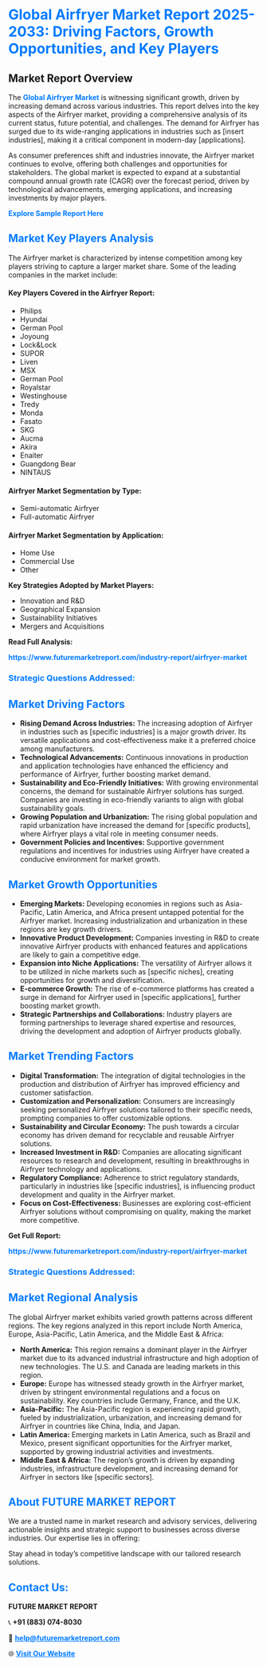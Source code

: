 <h1 style="color: #007BFF;">Global Airfryer Market Report 2025-2033: Driving Factors, Growth Opportunities, and Key Players</h1>

<section id="overview">
<h2>Market Report Overview</h2>
<p>The <a href="https://www.futuremarketreport.com/industry-report/airfryer-market" style="color: #007BFF; text-decoration: none;"><strong>Global Airfryer Market</strong></a> is witnessing significant growth, driven by increasing demand across various industries. This report delves into the key aspects of the Airfryer market, providing a comprehensive analysis of its current status, future potential, and challenges. The demand for Airfryer has surged due to its wide-ranging applications in industries such as [insert industries], making it a critical component in modern-day [applications].</p>
<p>As consumer preferences shift and industries innovate, the Airfryer market continues to evolve, offering both challenges and opportunities for stakeholders. The global market is expected to expand at a substantial compound annual growth rate (CAGR) over the forecast period, driven by technological advancements, emerging applications, and increasing investments by major players.</p>
</section>

<section id="overview">
<p><a href="https://www.futuremarketreport.com/request-sample/reportId=89830" style="color: #007BFF; text-decoration: none;"><strong>Explore Sample Report Here</strong></a></p>
</section>

<section id="key-players">
<h2 style="color: #007BFF;">Market Key Players Analysis</h2>
<p>The Airfryer market is characterized by intense competition among key players striving to capture a larger market share. Some of the leading companies in the market include:</p>
<h4>Key Players Covered in the Airfryer Report:</h4>
<ul><li>Philips</li><li>Hyundai</li><li>German Pool</li><li>Joyoung</li><li>Lock&amp;Lock</li><li>SUPOR</li><li>Liven</li><li>MSX</li><li>German Pool</li><li>Royalstar</li><li>Westinghouse</li><li>Tredy</li><li>Monda</li><li>Fasato</li><li>SKG</li><li>Aucma</li><li>Akira</li><li>Enaiter</li><li>Guangdong Bear</li><li>NINTAUS</li></ul>
<h4>Airfryer Market Segmentation by Type:</h4>
<ul><li>Semi-automatic Airfryer</li><li>Full-automatic Airfryer</li></ul>

<h4>Airfryer Market Segmentation by Application:</h4>
<ul><li>Home Use</li><li>Commercial Use</li><li>Other</li></ul>
<p><strong>Key Strategies Adopted by Market Players:</strong></p>
<ul>
<li>Innovation and R&D</li>
<li>Geographical Expansion</li>
<li>Sustainability Initiatives</li>
<li>Mergers and Acquisitions</li>
</ul>
</section>

<section>
<p><strong>Read Full Analysis: </strong></p><a href="https://www.futuremarketreport.com/industry-report/airfryer-market" style="color: #007BFF; text-decoration: none;"><strong>https://www.futuremarketreport.com/industry-report/airfryer-market</strong></a>
<h3 style="color: #007BFF;">Strategic Questions Addressed:</h3>
</section>

<section id="driving-factors">
<h2 style="color: #007BFF;">Market Driving Factors</h2>
<ul>
<li><strong>Rising Demand Across Industries:</strong> The increasing adoption of Airfryer in industries such as [specific industries] is a major growth driver. Its versatile applications and cost-effectiveness make it a preferred choice among manufacturers.</li>
<li><strong>Technological Advancements:</strong> Continuous innovations in production and application technologies have enhanced the efficiency and performance of Airfryer, further boosting market demand.</li>
<li><strong>Sustainability and Eco-Friendly Initiatives:</strong> With growing environmental concerns, the demand for sustainable Airfryer solutions has surged. Companies are investing in eco-friendly variants to align with global sustainability goals.</li>
<li><strong>Growing Population and Urbanization:</strong> The rising global population and rapid urbanization have increased the demand for [specific products], where Airfryer plays a vital role in meeting consumer needs.</li>
<li><strong>Government Policies and Incentives:</strong> Supportive government regulations and incentives for industries using Airfryer have created a conducive environment for market growth.</li>
</ul>
</section>

<section id="growth-opportunities">
<h2 style="color: #007BFF;">Market Growth Opportunities</h2>
<ul>
<li><strong>Emerging Markets:</strong> Developing economies in regions such as Asia-Pacific, Latin America, and Africa present untapped potential for the Airfryer market. Increasing industrialization and urbanization in these regions are key growth drivers.</li>
<li><strong>Innovative Product Development:</strong> Companies investing in R&D to create innovative Airfryer products with enhanced features and applications are likely to gain a competitive edge.</li>
<li><strong>Expansion into Niche Applications:</strong> The versatility of Airfryer allows it to be utilized in niche markets such as [specific niches], creating opportunities for growth and diversification.</li>
<li><strong>E-commerce Growth:</strong> The rise of e-commerce platforms has created a surge in demand for Airfryer used in [specific applications], further boosting market growth.</li>
<li><strong>Strategic Partnerships and Collaborations:</strong> Industry players are forming partnerships to leverage shared expertise and resources, driving the development and adoption of Airfryer products globally.</li>
</ul>
</section>

<section id="trending-factors">
<h2 style="color: #007BFF;">Market Trending Factors</h2>
<ul>
<li><strong>Digital Transformation:</strong> The integration of digital technologies in the production and distribution of Airfryer has improved efficiency and customer satisfaction.</li>
<li><strong>Customization and Personalization:</strong> Consumers are increasingly seeking personalized Airfryer solutions tailored to their specific needs, prompting companies to offer customizable options.</li>
<li><strong>Sustainability and Circular Economy:</strong> The push towards a circular economy has driven demand for recyclable and reusable Airfryer solutions.</li>
<li><strong>Increased Investment in R&D:</strong> Companies are allocating significant resources to research and development, resulting in breakthroughs in Airfryer technology and applications.</li>
<li><strong>Regulatory Compliance:</strong> Adherence to strict regulatory standards, particularly in industries like [specific industries], is influencing product development and quality in the Airfryer market.</li>
<li><strong>Focus on Cost-Effectiveness:</strong> Businesses are exploring cost-efficient Airfryer solutions without compromising on quality, making the market more competitive.</li>
</ul>
</section>

<section>
<p><strong>Get Full Report: </strong></p><a href="https://www.futuremarketreport.com/industry-report/airfryer-market" style="color: #007BFF; text-decoration: none;"><strong>https://www.futuremarketreport.com/industry-report/airfryer-market</strong></a>
<h3 style="color: #007BFF;">Strategic Questions Addressed:</h3>
</section>


<section id="regional-analysis">
<h2 style="color: #007BFF;">Market Regional Analysis</h2>
<p>The global Airfryer market exhibits varied growth patterns across different regions. The key regions analyzed in this report include North America, Europe, Asia-Pacific, Latin America, and the Middle East & Africa:</p>
<ul>
<li><strong>North America:</strong> This region remains a dominant player in the Airfryer market due to its advanced industrial infrastructure and high adoption of new technologies. The U.S. and Canada are leading markets in this region.</li>
<li><strong>Europe:</strong> Europe has witnessed steady growth in the Airfryer market, driven by stringent environmental regulations and a focus on sustainability. Key countries include Germany, France, and the U.K.</li>
<li><strong>Asia-Pacific:</strong> The Asia-Pacific region is experiencing rapid growth, fueled by industrialization, urbanization, and increasing demand for Airfryer in countries like China, India, and Japan.</li>
<li><strong>Latin America:</strong> Emerging markets in Latin America, such as Brazil and Mexico, present significant opportunities for the Airfryer market, supported by growing industrial activities and investments.</li>
<li><strong>Middle East & Africa:</strong> The region’s growth is driven by expanding industries, infrastructure development, and increasing demand for Airfryer in sectors like [specific sectors].</li>
</ul>
</section>

<footer>
<h2 style="color: #007BFF;">About FUTURE MARKET REPORT</h2>
<p>We are a trusted name in market research and advisory services, delivering actionable insights and strategic support to businesses across diverse industries. Our expertise lies in offering:</p>

<p>Stay ahead in today’s competitive landscape with our tailored research solutions.</p>

<h2 style="color: #007BFF;">Contact Us:</h2>
<p><strong>FUTURE MARKET REPORT</strong></p>
<p>📞 <strong>+91 (883) 074-8030</strong></p>
<p>📧 <strong><a href="mailto:help@futuremarketreport.com" style="color: #007BFF;">help@futuremarketreport.com</a></strong></p>
<p>🌐 <strong><a href="https://www.futuremarketreport.com/" style="color: #007BFF;">Visit Our Website</a></strong></p>
</footer>